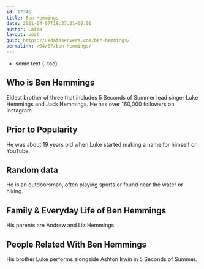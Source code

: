 ```yaml
---
id: 17346
title: Ben Hemmings
date: 2021-04-07T19:37:21+00:00
author: Laima
layout: post
guid: https://ukdataservers.com/ben-hemmings/
permalink: /04/07/ben-hemmings/
---
```


* some text
{: toc}


## Who is Ben Hemmings
                  
                  
                  
Eldest brother of three that includes 5 Seconds of Summer lead singer Luke Hemmings and Jack Hemmings. He has over 160,000 followers on Instagram. 
                  
              
            
              
            
                
                
                
## Prior to Popularity
                  
                  
                  
He was about 19 years old when Luke started making a name for himself on YouTube.
                  
              
            
              
            
                
                
                
## Random data
                  
                  
                  
He is an outdoorsman, often playing sports or found near the water or hiking. 
                  
              
            
              
            
                
                
                
## Family & Everyday Life of Ben Hemmings
                  
                  
                  
His parents are Andrew and Liz Hemmings.
                  
              
            
              
            
                
                
                
## People Related With Ben Hemmings
                  
                  
                  
His brother Luke performs alongside Ashton Irwin in 5 Seconds of Summer.
                  
              
            
              
            
                
              
            
              
              
            
            
              
            
          
          
          